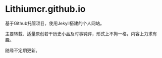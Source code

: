 # Lithiumcr.github.io

基于Github托管项目，使用Jekyll搭建的个人网站。

主要转载、适量原创若干历史小品及时事钝评，形式上不拘一格，内容上力求有趣。

随缘不定期更新。